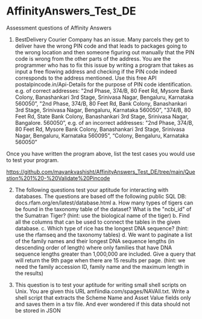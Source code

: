 # AffinityAnswers_Test_DE
Assessment questions of Affinity Answers 

1. BestDelivery Courier Company has an issue. Many parcels they get to deliver have the wrong PIN code and that leads to packages going to the wrong location and then someone figuring out manually that the PIN code is wrong from the other parts of the address. You are the programmer who has to fix this issue by writing a program that takes as input a free flowing address and checking if the PIN code indeed corresponds to the address mentioned. Use this free API postalpincode.in/Api-Details for the purpose of PIN code identification.
e.g. of correct addresses: "2nd Phase, 374/B, 80 Feet Rd, Mysore Bank Colony, Banashankari 3rd Stage, Srinivasa Nagar, Bengaluru, Karnataka 560050”,
"2nd Phase, 374/B, 80 Feet Rd, Bank Colony, Banashankari 3rd Stage, Srinivasa Nagar, Bengaluru, Karnataka 560050”, "374/B, 80 Feet Rd, State Bank Colony, Banashankari 3rd Stage, Srinivasa Nagar, Bangalore. 560050”,
e.g. of an incorrect addresses: "2nd Phase, 374/B, 80 Feet Rd, Mysore Bank Colony, Banashankari 3rd Stage, Srinivasa Nagar, Bengaluru, Karnataka 560095”,
“Colony, Bengaluru, Karnataka 560050”

Once you have written the program above, list the test cases you would use to test your program.

https://github.com/mayankvashisht/AffinityAnswers_Test_DE/tree/main/Question%201%20-%20Validate%20Pincode


2. The following questions test your aptitude for interacting with databases. The questions are based off the following public SQL DB: docs.rfam.org/en/latest/database.html
a. How many types of tigers can be found in the taxonomy table of the dataset? What is the "ncbi_id" of the Sumatran Tiger? (hint: use the biological name of the tiger)
b. Find all the columns that can be used to connect the tables in the given database.
c. Which type of rice has the longest DNA sequence? (hint: use the rfamseq and the taxonomy tables)
d. We want to paginate a list of the family names and their longest DNA sequence lengths (in descending order of length) where only families that have DNA sequence lengths greater than 1,000,000 are included. Give a query that will return the 9th page when there are 15 results per page. (hint: we need the family accession ID, family name and the maximum length in the results)


3. This question is to test your aptitude for writing small shell scripts on Unix. You are given this URL amfiindia.com/spages/NAVAll.txt. Write a shell script that extracts the Scheme Name and Asset Value fields only and saves them in a tsv file. And ever wondered if this data should not be stored in JSON
